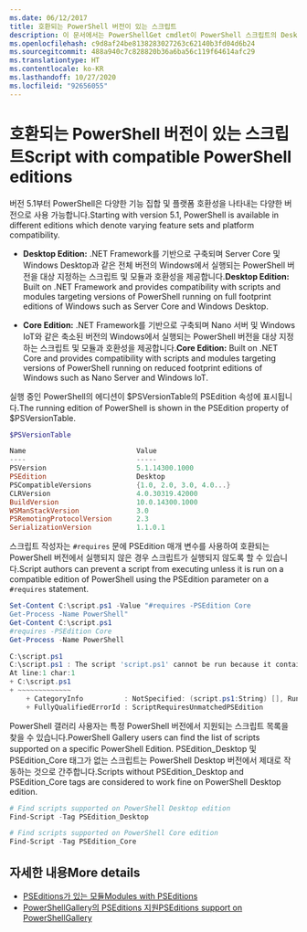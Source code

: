 ```yaml
---
ms.date: 06/12/2017
title: 호환되는 PowerShell 버전이 있는 스크립트
description: 이 문서에서는 PowerShellGet cmdlet이 PowerShell 스크립트의 Desktop 및 Core 버전을 지원하는 방법을 설명합니다.
ms.openlocfilehash: c9d8af24be8138283027263c62140b3fd04d6b24
ms.sourcegitcommit: 488a940c7c828820b36a6ba56c119f64614afc29
ms.translationtype: HT
ms.contentlocale: ko-KR
ms.lasthandoff: 10/27/2020
ms.locfileid: "92656055"
---
```

# <a name="script-with-compatible-powershell-editions"></a><span data-ttu-id="e176b-103">호환되는 PowerShell 버전이 있는 스크립트</span><span class="sxs-lookup"><span data-stu-id="e176b-103">Script with compatible PowerShell editions</span></span>

<span data-ttu-id="e176b-104">버전 5.1부터 PowerShell은 다양한 기능 집합 및 플랫폼 호환성을 나타내는 다양한 버전으로 사용 가능합니다.</span><span class="sxs-lookup"><span data-stu-id="e176b-104">Starting with version 5.1, PowerShell is available in different editions which denote varying feature sets and platform compatibility.</span></span>

- <span data-ttu-id="e176b-105">**Desktop Edition:** .NET Framework를 기반으로 구축되며 Server Core 및 Windows Desktop과 같은 전체 버전의 Windows에서 실행되는 PowerShell 버전을 대상 지정하는 스크립트 및 모듈과 호환성을 제공합니다.</span><span class="sxs-lookup"><span data-stu-id="e176b-105">**Desktop Edition:** Built on .NET Framework and provides compatibility with scripts and modules targeting versions of PowerShell running on full footprint editions of Windows such as Server Core and Windows Desktop.</span></span>

- <span data-ttu-id="e176b-106">**Core Edition:** .NET Framework를 기반으로 구축되며 Nano 서버 및 Windows IoT와 같은 축소된 버전의 Windows에서 실행되는 PowerShell 버전을 대상 지정하는 스크립트 및 모듈과 호환성을 제공합니다.</span><span class="sxs-lookup"><span data-stu-id="e176b-106">**Core Edition:** Built on .NET Core and provides compatibility with scripts and modules targeting versions of PowerShell running on reduced footprint editions of Windows such as Nano Server and Windows IoT.</span></span>

<span data-ttu-id="e176b-107">실행 중인 PowerShell의 에디션이 $PSVersionTable의 PSEdition 속성에 표시됩니다.</span><span class="sxs-lookup"><span data-stu-id="e176b-107">The running edition of PowerShell is shown in the PSEdition property of $PSVersionTable.</span></span>

```powershell
$PSVersionTable

Name                           Value
----                           -----
PSVersion                      5.1.14300.1000
PSEdition                      Desktop
PSCompatibleVersions           {1.0, 2.0, 3.0, 4.0...}
CLRVersion                     4.0.30319.42000
BuildVersion                   10.0.14300.1000
WSManStackVersion              3.0
PSRemotingProtocolVersion      2.3
SerializationVersion           1.1.0.1
```

<span data-ttu-id="e176b-108">스크립트 작성자는 `#requires` 문에 PSEdition 매개 변수를 사용하여 호환되는 PowerShell 버전에서 실행되지 않은 경우 스크립트가 실행되지 않도록 할 수 있습니다.</span><span class="sxs-lookup"><span data-stu-id="e176b-108">Script authors can prevent a script from executing unless it is run on a compatible edition of PowerShell using the PSEdition parameter on a `#requires` statement.</span></span>

```powershell
Set-Content C:\script.ps1 -Value "#requires -PSEdition Core
Get-Process -Name PowerShell"
Get-Content C:\script.ps1
#requires -PSEdition Core
Get-Process -Name PowerShell

C:\script.ps1
C:\script.ps1 : The script 'script.ps1' cannot be run because it contained a "#requires" statement for PowerShell editions 'Core'. The edition of PowerShell that is required by the script does not match the currently running PowerShell Desktop edition.
At line:1 char:1
+ C:\script.ps1
+ ~~~~~~~~~~~~~
    + CategoryInfo          : NotSpecified: (script.ps1:String) [], RuntimeException
    + FullyQualifiedErrorId : ScriptRequiresUnmatchedPSEdition
```

<span data-ttu-id="e176b-109">PowerShell 갤러리 사용자는 특정 PowerShell 버전에서 지원되는 스크립트 목록을 찾을 수 있습니다.</span><span class="sxs-lookup"><span data-stu-id="e176b-109">PowerShell Gallery users can find the list of scripts supported on a specific PowerShell Edition.</span></span>
<span data-ttu-id="e176b-110">PSEdition_Desktop 및 PSEdition_Core 태그가 없는 스크립트는 PowerShell Desktop 버전에서 제대로 작동하는 것으로 간주합니다.</span><span class="sxs-lookup"><span data-stu-id="e176b-110">Scripts without PSEdition_Desktop and PSEdition_Core tags are considered to work fine on PowerShell Desktop edition.</span></span>

```powershell
# Find scripts supported on PowerShell Desktop edition
Find-Script -Tag PSEdition_Desktop

# Find scripts supported on PowerShell Core edition
Find-Script -Tag PSEdition_Core
```

## <a name="more-details"></a><span data-ttu-id="e176b-111">자세한 내용</span><span class="sxs-lookup"><span data-stu-id="e176b-111">More details</span></span>

- [<span data-ttu-id="e176b-112">PSEditions가 있는 모듈</span><span class="sxs-lookup"><span data-stu-id="e176b-112">Modules with PSEditions</span></span>](module-psedition-support.md)
- [<span data-ttu-id="e176b-113">PowerShellGallery의 PSEditions 지원</span><span class="sxs-lookup"><span data-stu-id="e176b-113">PSEditions support on PowerShellGallery</span></span>](../how-to/finding-packages/searching-by-compatibility.md)

